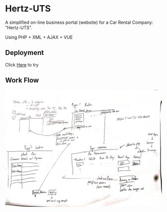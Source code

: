 # Hertz-UTS

A simplified on-line business portal (website) for a Car Rental Company: “Hertz-UTS”.

Using PHP + XML + AJAX + VUE

## Deployment

Click [Here](http://www-student.it.uts.edu.au/~linyang/ass2/index.html) to try

## Work Flow
![Image of WorkFlow](https://github.com/lingyingyang/Hertz-UTS/blob/master/handwritten%20work%20flow.jpg)
